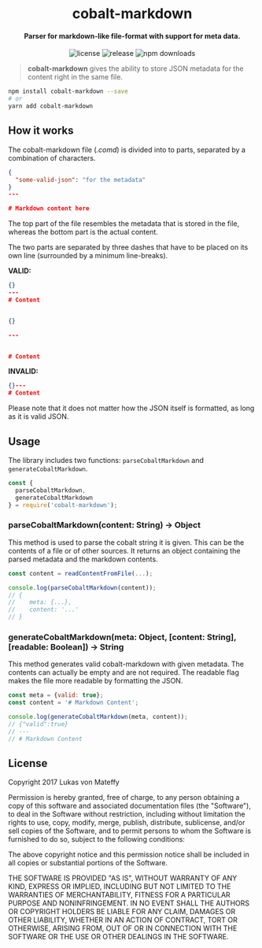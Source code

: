 <h1 align="center">cobalt-markdown</h1>
<h4 align="center">
  Parser for markdown-like file-format with support for meta data.
</h4>
<p align="center">
  <img alt="license" src="https://img.shields.io/github/license/capevace/halbert.svg">
  <img alt="release" src="https://img.shields.io/github/release/capevace/cobalt.svg">
  <img alt="npm downloads" src="https://img.shields.io/npm/dt/cobalt-markdown.svg">
</p>

> **cobalt-markdown** gives the ability to store JSON metadata for the content right in the same file.

```bash
npm install cobalt-markdown --save
# or
yarn add cobalt-markdown
```

## How it works
The cobalt-markdown file (*.comd*) is divided into to parts, separated by a combination of characters.

```json
{
  "some-valid-json": "for the metadata"
}
---

# Markdown content here
```

The top part of the file resembles the metadata that is stored in the file, whereas the bottom part is the actual content.

The two parts are separated by three dashes that have to be placed on its own line (surrounded by a minimum line-breaks).

**VALID:**
```json
{}
---
# Content


{}

---


# Content

```

**INVALID:**
```json
{}---
# Content
```

Please note that it does not matter how the JSON itself is formatted, as long as it is valid JSON.

## Usage
The library includes two functions: `parseCobaltMarkdown` and `generateCobaltMarkdown`.

```js
const {
  parseCobaltMarkdown,
  generateCobaltMarkdown
} = require('cobalt-markdown');

```

### parseCobaltMarkdown(content: String) -> Object
This method is used to parse the cobalt string it is given. This can be the contents of a file or of other sources.
It returns an object containing the parsed metadata and the markdown contents.

```js
const content = readContentFromFile(...);

console.log(parseCobaltMarkdown(content));
// {
//    meta: {...},
//    content: '...'
// }
```

### generateCobaltMarkdown(meta: Object, [content: String], [readable: Boolean]) -> String
This method generates valid cobalt-markdown with given metadata. The contents can actually be empty and are not required.
The readable flag makes the file more readable by formatting the JSON.

```js
const meta = {valid: true};
const content = '# Markdown Content';

console.log(generateCobaltMarkdown(meta, content));
// {"valid":true}
// ---
// # Markdown Content
```

## License
Copyright 2017 Lukas von Mateffy

Permission is hereby granted, free of charge, to any person obtaining a copy of this software and associated documentation files (the "Software"), to deal in the Software without restriction, including without limitation the rights to use, copy, modify, merge, publish, distribute, sublicense, and/or sell copies of the Software, and to permit persons to whom the Software is furnished to do so, subject to the following conditions:

The above copyright notice and this permission notice shall be included in all copies or substantial portions of the Software.

THE SOFTWARE IS PROVIDED "AS IS", WITHOUT WARRANTY OF ANY KIND, EXPRESS OR IMPLIED, INCLUDING BUT NOT LIMITED TO THE WARRANTIES OF MERCHANTABILITY, FITNESS FOR A PARTICULAR PURPOSE AND NONINFRINGEMENT. IN NO EVENT SHALL THE AUTHORS OR COPYRIGHT HOLDERS BE LIABLE FOR ANY CLAIM, DAMAGES OR OTHER LIABILITY, WHETHER IN AN ACTION OF CONTRACT, TORT OR OTHERWISE, ARISING FROM, OUT OF OR IN CONNECTION WITH THE SOFTWARE OR THE USE OR OTHER DEALINGS IN THE SOFTWARE.
